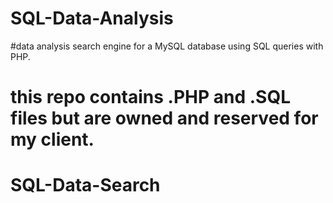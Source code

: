 # SQL-Data-Analysis

#data analysis search engine for a MySQL database using SQL queries with PHP.

# this repo contains .PHP and .SQL files but are owned and reserved for my client.
# SQL-Data-Search
